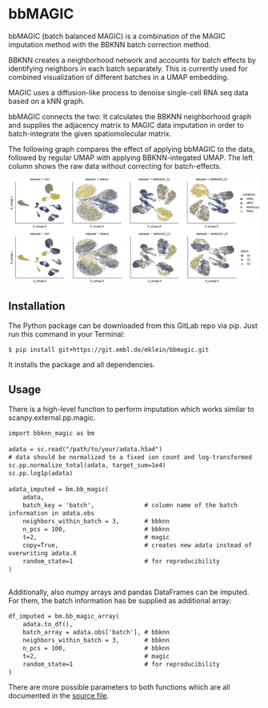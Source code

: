 # bbMAGIC

bbMAGIC (batch balanced MAGIC) is a combination of the MAGIC imputation method with the BBKNN batch correction method.

BBKNN creates a neighborhood network and accounts for batch effects by identifying neighbors in each batch separately. This is currently used for combined visualization of different batches in a UMAP embedding.

MAGIC uses a diffusion-like process to denoise single-cell RNA seq data based on a kNN graph.

bbMAGIC connects the two: It calculates the BBKNN neighborhood graph and supplies the adjacency matrix to MAGIC data imputation in order to batch-integrate the given spatiomolecular matrix.

The following graph compares the effect of applying bbMAGIC to the data, followed by regular UMAP with applying BBKNN-integated UMAP. The left column shows the raw data without correcting for batch-effects.

![comparison](comparison_panccreatic_cancer.png)

## Installation

The Python package can be downloaded from this GitLab repo via pip. Just run this command in your Terminal:

```
$ pip install git+https://git.embl.de/mklein/bbmagic.git
```

It installs the package and all dependencies.

## Usage

There is a high-level function to perform imputation which works similar to scanpy.external.pp.magic. 

```
import bbknn_magic as bm

adata = sc.read("/path/to/your/adata.h5ad")
# data should be normalized to a fixed ion count and log-transformed
sc.pp.normalize_total(adata, target_sum=1e4)
sc.pp.log1p(adata)

adata_imputed = bm.bb_magic(
    adata, 
    batch_key = 'batch',              # column name of the batch information in adata.obs
    neighbors_within_batch = 3,       # bbknn
    n_pcs = 100,                      # bbknn
    t=2,                              # magic
    copy=True,                        # creates new adata instead of overwriting adata.X
    random_state=1                    # for reproducibility
)


```

Additionally, also numpy arrays and pandas DataFrames can be imputed. For them, the batch information has be supplied as additional array:

```
df_imputed = bm.bb_magic_array(
    adata.to_df(), 
    batch_array = adata.obs['batch'], # bbknn
    neighbors_within_batch = 3,       # bbknn
    n_pcs = 100,                      # bbknn
    t=2,                              # magic
    random_state=1                    # for reproducibility
)
```

There are more possible parameters to both functions which are all documented in the [source file](bbmagic/__init__.py).

